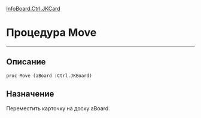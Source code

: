 ﻿---
Link: InfoBoard.Ctrl.JKCard.@Move
---

<!---  Навигация
[Имя проекта](#) :
-->
[InfoBoard.Ctrl.JKCard](Default)

# Процедура Move
---

## Описание

    proc Move (aBoard :Ctrl.JKBoard)

<!--
## Аргументы{#Args}

### Аргумент1

Описание аргумента 1
-->

## Назначение

Переместить карточку на доску aBoard.

<!--
## Пример

    Move...
-->

